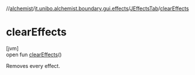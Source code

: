 //[alchemist](../../../index.md)/[it.unibo.alchemist.boundary.gui.effects](../index.md)/[JEffectsTab](index.md)/[clearEffects](clear-effects.md)

# clearEffects

[jvm]\
open fun [clearEffects](clear-effects.md)()

Removes every effect.
